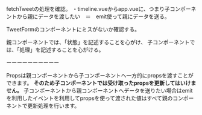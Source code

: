 

fetchTweetの処理を確認。
・timeline.vueからapp.vueに、つまり子コンポーネントから親にデータを渡したい　＝　emit使って親にデータを送る。

TweetFormのコンポーネントにミスがないか確認する。

親コンポーネントでは、「状態」を記述することを心がけ、
子コンポーネントでは、「処理」を記述することを心がける。





ーーーーーーーーーー



Propsは親コンポーネントから子コンポーネントへ一方的にpropsを渡すことができます。
**そのため子コンポーネントでは受け取ったpropsを更新してはいけません。**
子コンポーネントから親コンポーネントへデータを送りたい場合はemitを利用したイベントを利用してpropsを使って渡された値はすべて親のコンポーネントで更新処理を行います。
